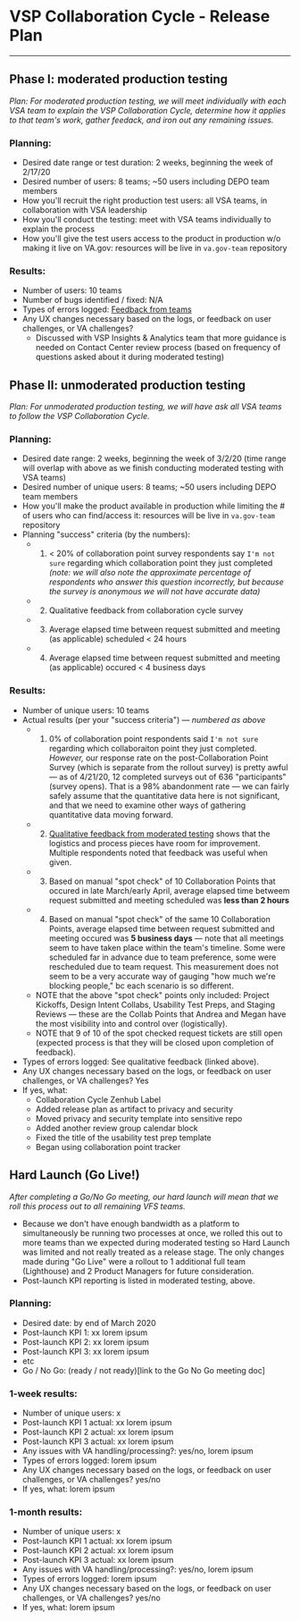 # VSP Collaboration Cycle - Release Plan

---

## Phase I: moderated production testing

_Plan: For moderated production testing, we will meet individually with each VSA team to explain the VSP Collaboration Cycle, determine how it applies to that team's work, gather feedack, and iron out any remaining issues._

### Planning:
- Desired date range or test duration: 2 weeks, beginning the week of 2/17/20
- Desired number of users: 8 teams; ~50 users including DEPO team members
- How you'll recruit the right production test users: all VSA teams, in collaboration with VSA leadership
- How you'll conduct the testing: meet with VSA teams individually to explain the process
- How you'll give the test users access to the product in production w/o making it live on VA.gov: resources will be live in `va.gov-team` repository 

### Results:
- Number of users: 10 teams
- Number of bugs identified / fixed: N/A
- Types of errors logged: [Feedback from teams](https://github.com/department-of-veterans-affairs/va.gov-team/blob/master/products/platform/vsp-collaboration-cycle/qualitative-feedback.md)
- Any UX changes necessary based on the logs, or feedback on user challenges, or VA challenges? 
  * Discussed with VSP Insights & Analytics team that more guidance is needed on Contact Center review process (based on frequency of questions asked about it during moderated testing)

## Phase II: unmoderated production testing

_Plan: For unmoderated production testing, we will have ask all VSA teams to follow the VSP Collaboration Cycle._

### Planning:
- Desired date range: 2 weeks, beginning the week of 3/2/20 (time range will overlap with above as we finish conducting moderated testing with VSA teams)
- Desired number of unique users: 8 teams; ~50 users including DEPO team members
- How you'll make the product available in production while limiting the # of users who can find/access it: resources will be live in `va.gov-team` repository 
- Planning "success" criteria (by the numbers):
  - 1. < 20% of collaboration point survey respondents say `I'm not sure` regarding which collaboration point they just completed _(note: we will also note the approximate percentage of respondents who answer this question incorrectly, but because the survey is anonymous we will not have accurate data)_
  - 2. Qualitative feedback from collaboration cycle survey
  - 3. Average elapsed time between request submitted and meeting (as applicable) scheduled < 24 hours
  - 4. Average elapsed time between request submitted and meeting (as applicable) occured < 4 business days
 

### Results:
- Number of unique users: 10 teams
- Actual results (per your "success criteria") — *numbered as above*
  * 1. 0% of collaboration point respondents said `I'm not sure` regarding which collaboraiton point they just completed. *However,* our response rate on the post-Collaboration Point Survey (which is separate from the rollout survey) is pretty awful — as of 4/21/20, 12 completed surveys out of 636 "participants" (survey opens). That is a 98% abandonment rate — we can fairly safely assume that the quantitative data here is not significant, and that we need to examine other ways of gathering quantitative data moving forward. 
  * 2. [Qualitative feedback from moderated testing](https://github.com/department-of-veterans-affairs/va.gov-team/blob/master/products/platform/vsp-collaboration-cycle/qualitative-feedback.md) shows that the logistics and process pieces have room for improvement. Multiple respondents noted that feedback was useful when given. 
  * 3. Based on manual "spot check" of 10 Collaboration Points that occured in late March/early April, average elapsed time betweem request submitted and meeting scheduled was **less than 2 hours**
  * 4. Based on manual "spot check" of the same 10 Collaboration Points, average elapsed time between request submitted and meeting occured was **5 business days** — note that all meetings seem to have taken place within the team's timeline. Some were scheduled far in advance due to team preference, some were rescheduled due to team request. This measurement does not seem to be a very accurate way of gauging "how much we're blocking people," bc each scenario is so different.
  * NOTE that the above "spot check" points only included: Project Kickoffs, Design Intent Collabs, Usability Test Preps, and Staging Reviews — these are the Collab Points that Andrea and Megan have the most visibility into and control over (logistically).
  * NOTE that 9 of 10 of the spot checked request tickets are still open (expected process is that they will be closed upon completion of feedback).
- Types of errors logged: See qualitative feedback (linked above). 
- Any UX changes necessary based on the logs, or feedback on user challenges, or VA challenges? Yes
- If yes, what: 
  * Collaboration Cycle Zenhub Label
  * Added release plan as artifact to privacy and security
  * Moved privacy and security template into sensitive repo
  * Added another review group calendar block
  * Fixed the title of the usability test prep template
  * Began using collaboration point tracker

## Hard Launch (Go Live!) 

_After completing a Go/No Go meeting, our hard launch will mean that we roll this process out to all remaining VFS teams._ 
* Because we don't have enough bandwidth as a platform to simultaneously be running two processes at once, we rolled this out to more teams than we expected during moderated testing so Hard Launch was limited and not really treated as a release stage. The only changes made during "Go Live" were a rollout to 1 additional full team (Lighthouse) and 2 Product Managers for future consideration.
* Post-launch KPI reporting is listed in moderated testing, above. 

### Planning:
- Desired date: by end of March 2020
- Post-launch KPI 1: xx lorem ipsum
- Post-launch KPI 2: xx lorem ipsum
- Post-launch KPI 3: xx lorem ipsum
- etc
- Go / No Go: (ready / not ready)[link to the Go No Go meeting doc]

### 1-week results:
- Number of unique users: x
- Post-launch KPI 1 actual: xx lorem ipsum
- Post-launch KPI 2 actual: xx lorem ipsum
- Post-launch KPI 3 actual: xx lorem ipsum
- Any issues with VA handling/processing?: yes/no, lorem ipsum
- Types of errors logged: lorem ipsum
- Any UX changes necessary based on the logs, or feedback on user challenges, or VA challenges? yes/no 
- If yes, what: lorem ipsum

### 1-month results:
- Number of unique users: x
- Post-launch KPI 1 actual: xx lorem ipsum
- Post-launch KPI 2 actual: xx lorem ipsum
- Post-launch KPI 3 actual: xx lorem ipsum
- Any issues with VA handling/processing?: yes/no, lorem ipsum
- Types of errors logged: lorem ipsum
- Any UX changes necessary based on the logs, or feedback on user challenges, or VA challenges? yes/no 
- If yes, what: lorem ipsum
